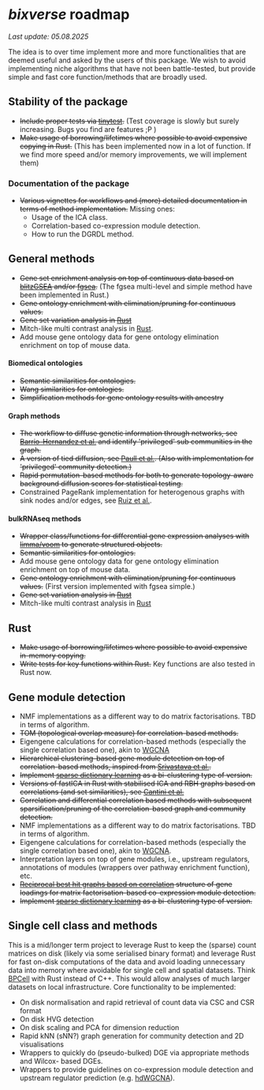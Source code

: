 # *bixverse* roadmap

*Last update: 05.08.2025* </br>

The idea is to over time implement more and more functionalities that are deemed
useful and asked by the users of this package. We wish to avoid implementing
niche algorithms that have not been battle-tested, but provide simple and fast
core function/methods that are broadly used.

## Stability of the package

- ~~Include proper tests via [tinytest](https://github.com/markvanderloo/tinytest/tree/master).~~ 
(Test coverage is slowly but surely increasing. Bugs you find are features ;P )
- ~~Make usage of borrowing/lifetimes where possible to avoid expensive 
copying in Rust.~~ (This has been implemented now in a lot of 
function. If we find more speed and/or memory improvements, we will implement 
them)

### Documentation of the package

- ~~Various vignettes for workflows and (more) detailed documentation in terms of 
method implementation.~~ Missing ones:
    * Usage of the ICA class.
    * Correlation-based co-expression module detection.
    * How to run the DGRDL method.

## General methods

- ~~Gene set enrichment analysis on top of continuous data based on 
[blitzGSEA](https://academic.oup.com/bioinformatics/article/38/8/2356/6526383) 
and/or [fgsea](https://www.biorxiv.org/content/10.1101/060012v3).~~ (The fgsea
multi-level and simple method have been implemented in Rust.)
- ~~Gene ontology enrichment with elimination/pruning for continuous values.~~ 
- ~~Gene set variation analysis in [Rust](https://bmcbioinformatics.biomedcentral.com/articles/10.1186/1471-2105-14-7)~~
- Mitch-like multi contrast analysis in [Rust](https://bmcgenomics.biomedcentral.com/articles/10.1186/s12864-020-06856-9).
- Add mouse gene ontology data for gene ontology elimination enrichment on top
of mouse data.

#### Biomedical ontologies

- ~~Semantic similarities for ontologies.~~
- ~~Wang similarities for ontologies.~~
- ~~Simplification methods for gene ontology results with ancestry~~

#### Graph methods

- ~~The workflow to diffuse genetic information through networks, see 
[Barrio-Hernandez et al.](https://www.nature.com/articles/s41588-023-01327-9)
and identify 'privileged' sub communities in the graph.~~
- ~~A version of tied diffusion, see 
[Paull et al.](https://academic.oup.com/bioinformatics/article/29/21/2757/195824). 
(Also with implementation for 'privileged' community detection.)~~
- ~~Rapid permutation-based methods for both to generate topology-aware 
background diffusion scores for statistical testing.~~
- Constrained PageRank implementation for heterogenous graphs with sink nodes
and/or edges, see [Ruiz et al.](https://www.nature.com/articles/s41467-021-21770-8).

#### bulkRNAseq methods

- ~~Wrapper class/functions for differential gene expression analyses with 
[limma/voom](https://genomebiology.biomedcentral.com/articles/10.1186/gb-2014-15-2-r29)
to generate structured objects.~~
- ~~Semantic similarities for ontologies.~~
- Add mouse gene ontology data for gene ontology elimination enrichment on top
of mouse data.
- ~~Gene ontology enrichment with elimination/pruning for continuous values.~~ 
(First version implemented with fgsea simple.)
- ~~Gene set variation analysis in 
[Rust](https://bmcbioinformatics.biomedcentral.com/articles/10.1186/1471-2105-14-7)~~
- Mitch-like multi contrast analysis in 
[Rust](https://bmcgenomics.biomedcentral.com/articles/10.1186/s12864-020-06856-9)

## Rust

- ~~Make usage of borrowing/lifetimes where possible to avoid expensive 
in-memory copying.~~
- ~~Write tests for key functions within Rust.~~ Key functions are also tested
in Rust now.

## Gene module detection

- NMF implementations as a different way to do matrix factorisations. TBD in 
terms of algorithm.
- ~~TOM (topological overlap measure) for correlation-based methods.~~
- Eigengene calculations for correlation-based methods (especially the single
correlation based one), akin to 
[WGCNA](https://bmcbioinformatics.biomedcentral.com/articles/10.1186/1471-2105-9-559)
- ~~Hierarchical clustering-based gene module detection on top of correlation-based
methods, inspired from [Srivastava et al.](https://www.nature.com/articles/s41467-018-06008-4).~~
- ~~Implement [sparse dictionary learning](https://pubmed.ncbi.nlm.nih.gov/35085500/)
as a bi-clustering type of version.~~
- ~~Versions of fastICA in Rust with stabilised ICA and RBH graphs based on
correlations (and set similarities), see 
[Cantini et al.](https://academic.oup.com/bioinformatics/article/35/21/4307/5426054)~~
- ~~Correlation and differential correlation based methods with subsequent 
sparsification/pruning of the correlation-based graph and community detection.~~
- NMF implementations as a different way to do matrix factorisations. TBD in 
terms of algorithm.
- Eigengene calculations for correlation-based methods (especially the single
correlation based one), akin to [WGCNA](https://bmcbioinformatics.biomedcentral.com/articles/10.1186/1471-2105-9-559).
- Interpretation layers on top of gene modules, i.e., upstream regulators, 
annotations of modules (wrappers over pathway enrichment function), etc.
- ~~[Reciprocal best hit graphs based on correlation](https://academic.oup.com/bioinformatics/article/35/21/4307/5426054) 
structure of gene loadings for matrix factorisation-based co-expression module detection.~~
- ~~Implement [sparse dictionary learning](https://pubmed.ncbi.nlm.nih.gov/35085500/)
as a bi-clustering type of version.~~

## Single cell class and methods 

This is a mid/longer term project to leverage Rust to keep the (sparse) count 
matrices on disk (likely via some serialised binary format) and leverage Rust 
for fast on-disk computations of the data and avoid loading unnecessary data 
into memory where avoidable for single cell and spatial datasets. Think 
[BPCell](https://bnprks.github.io/BPCells/index.html) with Rust instead of C++. 
This would allow analyses of much larger datasets on local infrastructure. Core
functionality to be implemented:

- On disk normalisation and rapid retrieval of count data via CSC and CSR format
- On disk HVG detection
- On disk scaling and PCA for dimension reduction
- Rapid kNN (sNN?) graph generation for community detection and 2D visualisations
- Wrappers to quickly do (pseudo-bulked) DGE via appropriate methods and Wilcox-
based DGEs.
- Wrappers to provide guidelines on co-expression module detection and upstream
regulator prediction (e.g. [hdWGCNA](https://smorabit.github.io/hdWGCNA)).
